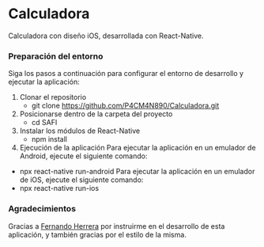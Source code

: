 # Calculadora

 Calculadora con diseño iOS, desarrollada con React-Native.

### Preparación del entorno

Siga los pasos a continuación para configurar el entorno de desarrollo y ejecutar la aplicación:

1. Clonar el repositorio
    - git clone https://github.com/P4CM4N890/Calculadora.git
2. Posicionarse dentro de la carpeta del proyecto
    - cd SAFI
3. Instalar los módulos de React-Native
    - npm install
4. Ejecución de la aplicación
   Para ejecutar la aplicación en un emulador de Android, ejecute el siguiente comando:

- npx react-native run-android
  Para ejecutar la aplicación en un emulador de iOS, ejecute el siguiente comando:
- npx react-native run-ios

### Agradecimientos

Gracias a [Fernando Herrera](https://github.com/Klerith) por instruirme en el desarrollo de esta aplicación, y también gracias por el estilo de la misma.
